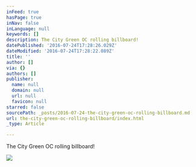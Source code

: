 ```yaml
---
inFeed: true
hasPage: true
inNav: false
inLanguage: null
keywords: []
description: The City Green OC rolling billboard!
datePublished: '2016-07-24T17:28:26.029Z'
dateModified: '2016-07-24T17:28:22.089Z'
title: ''
author: []
via: {}
authors: []
publisher:
  name: null
  domain: null
  url: null
  favicon: null
starred: false
sourcePath: _posts/2016-07-24-the-city-green-oc-rolling-billboard.md
url: the-city-green-oc-rolling-billboard/index.html
_type: Article

---
```

The City Green OC rolling billboard!

  
![](https://the-grid-user-content.s3-us-west-2.amazonaws.com/af8cc134-bce2-471c-9283-9d74dd8da137.jpg)